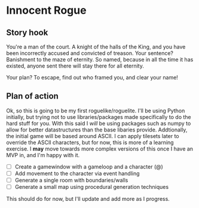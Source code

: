 # Innocent Rogue
## Story hook
You're a man of the court.  A knight of the halls of the King, and you have been incorrectly accused and convicted of treason.  Your sentence?  Banishment to the maze of eternity.  So named, because in all the time it has existed, anyone sent there will stay there for all eternity.

Your plan?  To escape, find out who framed you, and clear your name!

## Plan of action
Ok, so this is going to be my first roguelike/roguelite.  I'll be using Python initially, but trying not to use libraries/packages made specifically to do the hard stuff for you.  With this said I *will* be using packages such as numpy to allow for better datastructures than the base libaries provide.  Addtionally, the initial game will be based around ASCII.  I can apply tilesets later to override the ASCII characters, but for now, this is more of a learning exercise.  I **may** move towards more complex versions of this once I have an MVP in, and I'm happy with it.

- [ ] Create a gamewindow with a gameloop and a character (@)
- [ ] Add movement to the character via event handling
- [ ] Generate a single room with boundaries/walls
- [ ] Generate a small map using procedural generation techniques

This should do for now, but I'll update and add more as I progress.
